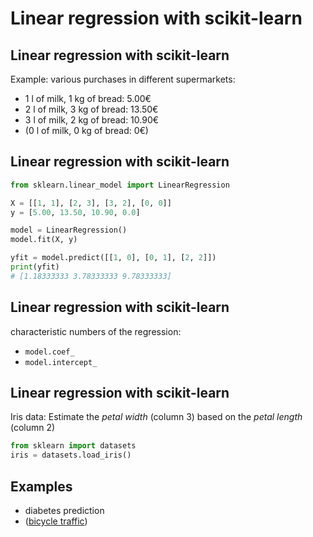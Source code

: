 # Linear regression with scikit-learn

## Linear regression with scikit-learn

Example: various purchases in different supermarkets:

- 1 l of milk, 1 kg of bread: 5.00€
- 2 l of milk, 3 kg of bread: 13.50€
- 3 l of milk, 2 kg of bread: 10.90€
- (0 l of milk, 0 kg of bread: 0€)

## Linear regression with scikit-learn

```py
from sklearn.linear_model import LinearRegression

X = [[1, 1], [2, 3], [3, 2], [0, 0]]
y = [5.00, 13.50, 10.90, 0.0]

model = LinearRegression()
model.fit(X, y)

yfit = model.predict([[1, 0], [0, 1], [2, 2]])
print(yfit)
# [1.18333333 3.78333333 9.78333333]
```

## Linear regression with scikit-learn

characteristic numbers of the regression:

- `model.coef_`
- `model.intercept_`

## Linear regression with scikit-learn

Iris data: Estimate the _petal width_ (column 3) based on the _petal length_ (column 2)

```py
from sklearn import datasets
iris = datasets.load_iris()
```

## Examples

- diabetes prediction
- ([bicycle traffic](https://jakevdp.github.io/PythonDataScienceHandbook/05.06-linear-regression.html#Example:-Predicting-Bicycle-Traffic))
